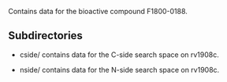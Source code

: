 Contains data for the bioactive compound F1800-0188.

## Subdirectories

- cside/ contains data for the C-side search space on rv1908c.

- nside/ contains data for the N-side search space on rv1908c.

